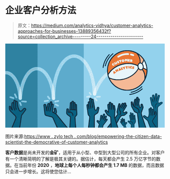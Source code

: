 # 企业客户分析方法

> 原文：<https://medium.com/analytics-vidhya/customer-analytics-approaches-for-businesses-13889356432f?source=collection_archive---------24----------------------->

![](img/69f510031f5c0781c4b9f6d545fdde05.png)

图片来源:[https://www . zylo tech . com/blog/empowering-the-citizen-data-scientist-the-democrative-of-customer-analytics](https://www.zylotech.com/blog/empowering-the-citizen-data-scientist-the-democratization-of-customer-analytics)

**客户数据**是尚未开发的**金矿**，适用于从小型、中型到大型公司的所有企业。对客户有一个清晰简明的了解是极其关键的。据估计，每天都会产生 2.5 万亿字节的数据。在当前年份 **2020** ，**地球上每个人每秒钟都会产生 1.7 MB** 的数据，而且数据只会进一步增长。这将使您估计…